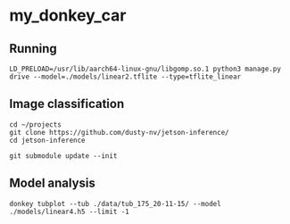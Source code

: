 # my_donkey_car


## Running

```
LD_PRELOAD=/usr/lib/aarch64-linux-gnu/libgomp.so.1 python3 manage.py drive --model=./models/linear2.tflite --type=tflite_linear
```



## Image classification

```
cd ~/projects
git clone https://github.com/dusty-nv/jetson-inference/
cd jetson-inference

git submodule update --init
```

## Model analysis

```
donkey tubplot --tub ./data/tub_175_20-11-15/ --model ./models/linear4.h5 --limit -1
```